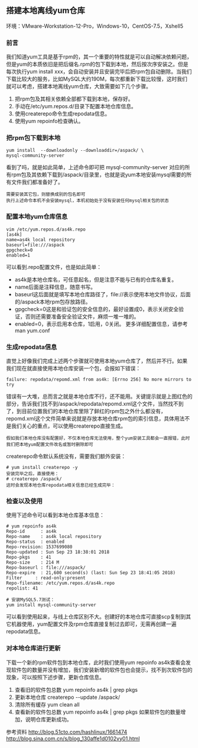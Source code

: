 ## 搭建本地离线yum仓库
环境：VMware-Workstation-12-Pro，Windows-10，CentOS-7.5，Xshell5

### 前言
我们知道yum工具是基于rpm的，其一个重要的特性就是可以自动解决依赖问题，但是yum的本质依旧是把后缀名.rpm的包下载到本地，然后按次序安装之。但是每次执行yum install xxx，会自动安装并且安装完毕后把rpm包自动删除。当我们下载比较大的服务，比如MySQL大约190M，每次都重新下载比较慢，这时我们就可以考虑，搭建本地离线yum仓库，大致需要如下几个步骤。

1. 把rpm包及其相关依赖全部都下载到本地，保存好。
2. 手动在/etc/yum.repos.d/目录下配置本地仓库信息。
3. 使用createrepo命令生成repodata信息。
4. 使用yum repoinfo检查确认。

### 把rpm包下载到本地

```shell
yum install  --downloadonly --downloaddir=/aspack/ \
mysql-community-server
```
看到了吗，就是如此简单，上述命令即可把 mysql-community-server 对应的所有rpm包及其依赖下载到/aspack/目录里，也就是说yum本地安装mysql需要的所有文件我们都准备好了。

```
需要安装其它包，则替换成别的包名即可
执行上述命令本机不会安装mysql，本机初始处于没有安装任何mysql相关包的状态
```


### 配置本地yum仓库信息
```shell
vim /etc/yum.repos.d/as4k.repo
[as4k]
name=as4k local repository
baseurl=file:///aspack
gpgcheck=0
enabled=1
```
可以看到.repo配置文件，也是如此简单：

- as4k是本地仓库名，可任意起名，但是注意不能与已有的仓库名重复。
- name后面是注释信息，随意书写。
- baseurl这后面就是填写本地仓库路径了，file://表示使用本地文件协议，后面的/aspack本地rpm包存放路径。
- gpgcheck=0这是和验证包的安全信息的，最好设置成0，表示关闭安全验证，否则还需要准备安全验证文件，麻烦一堆一堆的。
- enabled=0，表示启用本仓库，1启用，0关闭。
更多详细配置信息，请参考man yum.conf

### 生成repodata信息
直觉上好像我们完成上述两个步骤就可使用本地yum仓库了，然后并不行。如果我们现在就直接使用本地仓库安装一个包，会报如下错误：

```shell
failure: repodata/repomd.xml from as4k: [Errno 256] No more mirrors to try
```


错误有一大堆，总而言之就是本地仓库不行，还不能用。关键提示就是上图红色的部分，告诉我们找不到/aspack/repodata/repomd.xml这个文件，当然找不到了，到目前位置我们的本地仓库里除了鲜红的rpm包之外什么都没有，repomd.xml这个文件简单来说就是存放本地仓库rpm包的索引信息，具体用法不是我们关心的重点，可以使用createrepo直接生成。

```
假如我们本地仓库没有配置好，不仅本地仓库无法使用，整个yum安装工具都会一直报错，此时我们把本地yum配置文件改名或暂时删除即可
```

createrepo命令默认系统没有，需要我们额外安装：

```shell
# yum install createrepo -y
安装完毕之后，直接使用：
# createrepo /aspack/
这时会发现本地仓库repodata相关信息已经生成完毕：
```


### 检查以及使用
使用下述命令可以看到本地仓库基本信息：

```shell
# yum repoinfo as4k
Repo-id      : as4k
Repo-name    : as4k local repository
Repo-status  : enabled
Repo-revision: 1537699080
Repo-updated : Sun Sep 23 18:38:01 2018
Repo-pkgs    : 41
Repo-size    : 214 M
Repo-baseurl : file:///aspack/
Repo-expire  : 21,600 second(s) (last: Sun Sep 23 18:41:05 2018)
Filter     : read-only:present
Repo-filename: /etc/yum.repos.d/as4k.repo
repolist: 41

# 安装MySQL5.7测试：
yum install mysql-community-server
```

可以看到使用起来，与线上仓库区别不大。创建好的本地仓库可直接scp复制到其它机器使用，yum配置文件及rpm仓库直接复制过去即可，无需再创建一遍repodata信息。

### 对本地仓库进行更新
下载一个新的rpm软件包到本地仓库，此时我们使用yum repoinfo as4k查看会发现软件包的数量并没有增加，我们安装新增的软件包也会提示，找不到次软件包的现象，可以按照下述步骤，更新仓库信息。

1. 查看旧的软件包总数  yum repoinfo as4k | grep pkgs
2. 更新本地仓库  createrepo --update /aspack/
3. 清除所有缓存  yum clean all
4. 查看新的软件包总数  yum repoinfo as4k | grep pkgs
如果软件包的数量增加，说明仓库更新成功。

参考资料
http://blog.51cto.com/hashlinux/1661474
http://blog.sina.com.cn/s/blog_130affe1d0102vy01.html